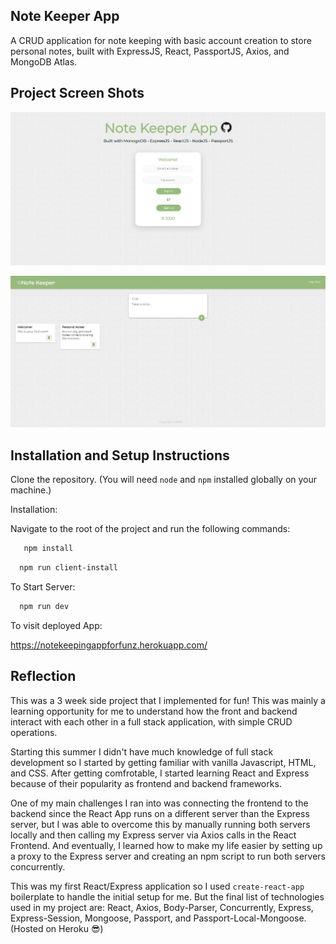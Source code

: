## Note Keeper App

A CRUD application for note keeping with basic account creation to store personal notes, built with ExpressJS, React, PassportJS, Axios, and MongoDB Atlas.

## Project Screen Shots


![Image of Login Page](https://github.com/ericngoo/MERN---Note-Keeper-App/blob/master/LoginPage.jpg)

![Image of Main Page](https://github.com/ericngoo/MERN---Note-Keeper-App/blob/master/MainPage.jpg)

## Installation and Setup Instructions

Clone the repository. (You will need `node` and `npm` installed globally on your machine.)  

Installation:

Navigate to the root of the project and run the following commands: 

```sh
   npm install
   ```
   
 ```sh
   npm run client-install
   ```   

To Start Server:

 ```sh
   npm run dev
   ``` 

To visit deployed App:

https://notekeepingappforfunz.herokuapp.com/ 

## Reflection

This was a 3 week side project that I implemented for fun! This was mainly a learning opportunity for me to understand how the front and backend interact with each other in a full stack application, with simple CRUD operations.

Starting this summer I didn't have much knowledge of full stack development so I started by getting familiar with vanilla Javascript, HTML, and CSS. After getting comfrotable, I started learning React and Express because of their popularity as frontend and backend frameworks.

One of my main challenges I ran into was connecting the frontend to the backend since the React App runs on a different server than the Express server, but I was able to overcome this by manually running both servers locally and then calling my Express server via Axios calls in the React Frontend. And eventually, I learned how to make my life easier by setting up a proxy to the Express server and creating an npm script to run both servers concurrently.

This was my first React/Express application so I used `create-react-app` boilerplate to handle the initial setup for me. But the final list of technologies used in my project are: React, Axios, Body-Parser, Concurrently, Express, Express-Session, Mongoose, Passport, and Passport-Local-Mongoose. (Hosted on Heroku 😎)


